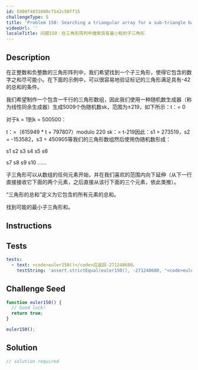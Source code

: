 ```yaml
---
id: 5900f4031000cf542c50ff15
challengeType: 5
title: 'Problem 150: Searching a triangular array for a sub-triangle having minimum-sum'
videoUrl: ''
localeTitle: 问题150：在三角形阵列中搜索具有最小和的子三角形
---
```


## Description
<section id="description">在正整数和负整数的三角形阵列中，我们希望找到一个子三角形，使得它包含的数字之和尽可能小。在下面的示例中，可以很容易地验证标记的三角形满足具有-42的总和的条件。 <p>我们希望制作一个包含一千行的三角形数组，因此我们使用一种随机数生成器（称为线性同余生成器）生成5009个伪随机数sk，范围为±219，如下所示：t：= 0 </p><p>对于k = 1到k = 500500： </p><p> t：=（615949 * t + 797807）modulo 220 sk：= t-219因此：s1 = 273519，s2 = -153582，s3 = 450905等我们的三角形数组然后使用伪随机数形成： </p><p> s1 s2 s3 s4 s5 s6 </p><p> s7 s8 s9 s10 ...... </p><p>子三角形可以从数组的任何元素开始，并在我们喜欢的范围内向下延伸（从下一行直接接收它下面的两个元素，之后直接从该行下面的三个元素，依此类推）。 </p><p> “三角形的总和”定义为它包含的所有元素的总和。 </p><p>找到可能的最小子三角形和。 </p></section>

## Instructions
<section id="instructions">
</section>

## Tests
<section id='tests'>

```yml
tests:
  - text: <code>euler150()</code>应返回-271248680。
    testString: 'assert.strictEqual(euler150(), -271248680, "<code>euler150()</code> should return -271248680.");'

```

</section>

## Challenge Seed
<section id='challengeSeed'>

<div id='js-seed'>

```js
function euler150() {
  // Good luck!
  return true;
}

euler150();

```

</div>



</section>

## Solution
<section id='solution'>

```js
// solution required
```
</section>
